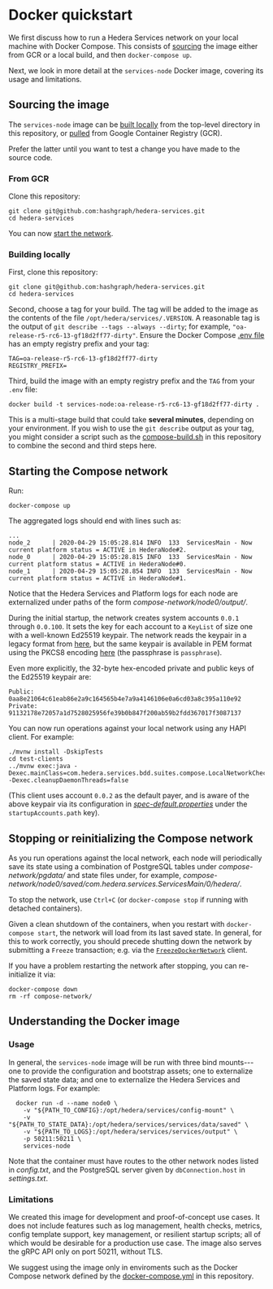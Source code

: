 # Docker quickstart

We first discuss how to run a Hedera Services network on 
your local machine with Docker Compose. This consists of [sourcing](#sourcing-the-image) 
the image either from GCR or a local build, and then `docker-compose up`.

Next, we look in more detail at the `services-node` Docker image, covering 
its usage and limitations.

## Sourcing the image

The `services-node` image can be [built locally](#building-locally) 
from the top-level directory in this repository, or [pulled](#from-gcr) from 
Google Container Registry (GCR). 

Prefer the latter until you want to test a change you have made to the source code.

### From GCR

Clone this repository:
```
git clone git@github.com:hashgraph/hedera-services.git
cd hedera-services
```

You can now [start the network](#starting-the-compose-network).

### Building locally

First, clone this repository:
```
git clone git@github.com:hashgraph/hedera-services.git
cd hedera-services
```

Second, choose a tag for your build. The tag will be added 
to the image as the contents of the file 
`/opt/hedera/services/.VERSION`.  A reasonable tag is the output of 
`git describe --tags --always --dirty`; for example, 
`"oa-release-r5-rc6-13-gf18d2ff77-dirty"`. Ensure the 
Docker Compose [.env file](../.env) has an empty registry prefix 
and your tag:
```
TAG=oa-release-r5-rc6-13-gf18d2ff77-dirty
REGISTRY_PREFIX=
```

Third, build the image with an empty registry prefix and the `TAG` from your `.env` file:
```
docker build -t services-node:oa-release-r5-rc6-13-gf18d2ff77-dirty .
```
This is a multi-stage build that could take **several minutes**, 
depending on your environment. If you wish to use the `git describe` 
output as your tag, you might consider a script such as the 
[compose-build.sh](../compose-build.sh) in this repository to 
combine the second and third steps here.

## Starting the Compose network

Run:
```
docker-compose up
```

The aggregated logs should end with lines such as:
```
...
node_2      | 2020-04-29 15:05:28.814 INFO  133  ServicesMain - Now current platform status = ACTIVE in HederaNode#2.
node_0      | 2020-04-29 15:05:28.815 INFO  133  ServicesMain - Now current platform status = ACTIVE in HederaNode#0.
node_1      | 2020-04-29 15:05:28.854 INFO  133  ServicesMain - Now current platform status = ACTIVE in HederaNode#1.
```

Notice that the Hedera Services and  Platform logs for each node are externalized 
under paths of the form _compose-network/node0/output/_. 

During the initial startup, the network creates system accounts `0.0.1` through `0.0.100`. 
It sets the key for each account to a `KeyList` of size one with a well-known Ed25519 
keypair. The network reads the keypair in a legacy format from [here](../hedera-node/data/onboard/StartUpAccount.txt), 
but the same keypair is available in PEM format using the PKCS8 encoding 
[here](../hedera-node/data/onboard/devGenesisKeypair.pem) (the passphrase is `passphrase`).

Even more explicitly, the 32-byte hex-encoded private and public keys of the Ed25519 keypair are:
```
Public: 0aa8e21064c61eab86e2a9c164565b4e7a9a4146106e0a6cd03a8c395a110e92
Private: 91132178e72057a1d7528025956fe39b0b847f200ab59b2fdd367017f3087137
```

You can now run operations against your local network using any HAPI client. For example:
```
./mvnw install -DskipTests
cd test-clients
../mvnw exec:java -Dexec.mainClass=com.hedera.services.bdd.suites.compose.LocalNetworkCheck -Dexec.cleanupDaemonThreads=false
```
(This client uses account `0.0.2` as the default payer, and is aware of the above
keypair via its configuration in [_spec-default.properties_](../test-clients/src/main/resource/spec-default.properties)
under the `startupAccounts.path` key). 

## Stopping or reinitializing the Compose network

As you run operations against the local network, each node will periodically save its state using
a combination of PostgreSQL tables under _compose-network/pgdata/_ and state files under, for example,
_compose-network/node0/saved/com.hedera.services.ServicesMain/0/hedera/_.

To stop the network, use `Ctrl+C` (or `docker-compose stop` if running with detached containers).

Given a clean shutdown of the containers, when you restart with `docker-compose start`, 
the network will load from its last saved state.  In general, for this to work correctly, 
you should precede shutting down the network by submitting a `Freeze` transaction; e.g. via the 
[`FreezeDockerNetwork`](../test-clients/src/main/java/com/hedera/services/bdd/suites/freeze/FreezeDockerNetwork.java)
client.

If you have a problem restarting the network after stopping, you can re-initialize it via:
```
docker-compose down
rm -rf compose-network/
```

## Understanding the Docker image

### Usage

In general, the `services-node` image will be run with three bind mounts---one to provide
the configuration and bootstrap assets; one to externalize the saved state data; and one to
externalize the Hedera Services and Platform logs. For example:

```
  docker run -d --name node0 \
    -v "${PATH_TO_CONFIG}:/opt/hedera/services/config-mount" \
    -v "${PATH_TO_STATE_DATA}:/opt/hedera/services/services/data/saved" \
    -v "${PATH_TO_LOGS}:/opt/hedera/services/services/output" \
    -p 50211:50211 \
    services-node
```

Note that the container must have routes to the other network nodes listed in 
_config.txt_, and the PostgreSQL server given by `dbConnection.host` in _settings.txt_. 

### Limitations

We created this image for development and proof-of-concept use cases. It does
not include features such as log management, health checks, metrics, 
config template support, key management, or resilient startup scripts; 
all of which would be desirable for a production use case. The image also 
serves the gRPC API only on port 50211, without TLS.

We suggest using the image only in enviroments such as the Docker Compose 
network defined by the [docker-compose.yml](../docker-compose.yml) in this repository.
